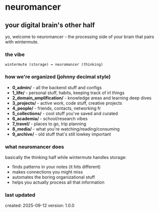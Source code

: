 # neuromancer
## your digital brain's other half

yo, welcome to neuromancer - the processing side of your brain that pairs with wintermute.

### the vibe
```
wintermute (storage) ↔ neuromancer (thinking)
```

### how we're organized (johnny decimal style)

- **0_admin/** - all the backend stuff and configs
- **1_life/** - personal stuff, habits, keeping track of irl things
- **2_domain_amplification/** - knowledge areas and learning deep dives
- **3_projects/** - active work, code stuff, creative projects
- **4_people/** - friends, contacts, networking fr
- **5_collections/** - cool stuff you've saved and curated
- **6_academia/** - school/research vibes
- **7_travel/** - places to go, trip planning
- **8_media/** - what you're watching/reading/consuming
- **9_archive/** - old stuff that's still lowkey important

### what neuromancer does
basically the thinking half while wintermute handles storage:
- finds patterns in your notes (it hits different)
- makes connections you might miss
- automates the boring organizational stuff
- helps you actually process all that information

### last updated
created: 2025-09-12
version: 1.0.0